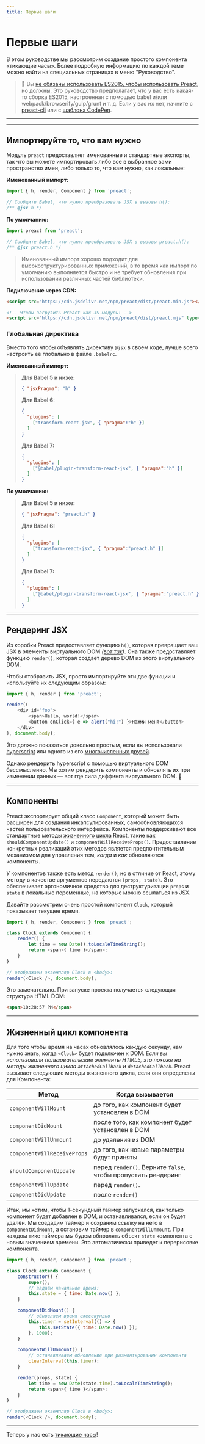 ```yaml
---
title: Первые шаги
---
```


# Первые шаги

В этом руководстве мы рассмотрим создание простого компонента «тикающие часы». Более подробную информацию по каждой теме можно найти на специальных страницах в меню "Руководство".

> :information_desk_person: Вы [не обязаны использовать ES2015, чтобы использовать Preact](https://github.com/developit/preact-without-babel), но должны. Это руководство предполагает, что у вас есть какая-то сборка ES2015, настроенная с помощью babel и/или webpack/browserify/gulp/grunt и т. д. Если у вас их нет, начните с [preact-cli](https://github.com/preactjs/preact-cli) или с [шаблона CodePen](https://codepen.io/developit/pen/pgaROe?editors=0010).

---

<toc></toc>

---

## Импортируйте то, что вам нужно

Модуль `preact` предоставляет именованные и стандартные экспорты, так что вы можете импортировать либо все в выбранное вами пространство имен, либо только то, что вам нужно, как локальные:

**Именованный импорт:**

```js
import { h, render, Component } from 'preact';

// Сообщите Babel, что нужно преобразовать JSX в вызовы h():
/** @jsx h */
```

**По умолчанию:**

```js
import preact from 'preact';

// Сообщите Babel, что нужно преобразовать JSX в вызовы preact.h():
/** @jsx preact.h */
```

> Именованный импорт хорошо подходит для высокоструктурированных приложений, в то время как импорт по умолчанию выполняется быстро и не требует обновления при использовании различных частей библиотеки.

**Подключение через CDN:**

```html
<script src="https://cdn.jsdelivr.net/npm/preact/dist/preact.min.js"></script>

<!-- Чтобы загрузить Preact как JS-модуль: -->
<script src="https://cdn.jsdelivr.net/npm/preact/dist/preact.mjs" type="module"></script>
```

### Глобальная директива

Вместо того чтобы объявлять директиву `@jsx` в своем коде, лучше всего настроить её глобально в файле `.babelrc`.

**Именованный импорт:**
>**Для Babel 5 и ниже:**
>
> ```json
> { "jsxPragma": "h" }
> ```
>
> **Для Babel 6:**
>
> ```json
> {
>   "plugins": [
>     ["transform-react-jsx", { "pragma":"h" }]
>   ]
> }
> ```
>
> **Для Babel 7:**
>
> ```json
> {
>   "plugins": [
>     ["@babel/plugin-transform-react-jsx", { "pragma":"h" }]
>   ]
> }
> ```

**По умолчанию:**
>**Для Babel 5 и ниже:**
>
> ```json
> { "jsxPragma": "preact.h" }
> ```
>
> **Для Babel 6:**
>
> ```json
> {
>   "plugins": [
>     ["transform-react-jsx", { "pragma":"preact.h" }]
>   ]
> }
> ```
>
> **Для Babel 7:**
>
> ```json
> {
>   "plugins": [
>     ["@babel/plugin-transform-react-jsx", { "pragma":"preact.h" }]
>   ]
> }
> ```

---


## Рендеринг JSX

Из коробки Preact предоставляет функцию `h()`, которая превращает ваш JSX в элементы виртуального DOM _([вот так](https://jasonformat.com/wtf-is-jsx))_. Она также предоставляет функцию `render()`, которая создает дерево DOM из этого виртуального DOM.

Чтобы отобразить JSX, просто импортируйте эти две функции и используйте их следующим образом:

```js
import { h, render } from 'preact';

render((
	<div id="foo">
		<span>Hello, world!</span>
		<button onClick={ e => alert("hi!") }>Нажми меня</button>
	</div>
), document.body);
```

Это должно показаться довольно простым, если вы использовали [hyperscript] или одного из его [многочисленных друзей](https://github.com/developit/vhtml).

Однако рендерить hyperscript с помощью виртуального DOM бессмысленно. Мы хотим рендерить компоненты и обновлять их при изменении данных — вот где сила диффинга виртуального DOM. :star2:


---


## Компоненты

Preact экспортирует общий класс `Component`, который может быть расширен для создания инкапсулированных, самообновляющихся частей пользовательского интерфейса. Компоненты поддерживают все стандартные методы [жизненного цикла](#the-component-lifecycle) React, такие как `shouldComponentUpdate()` и `componentWillReceiveProps()`. Предоставление конкретных реализаций этих методов является предпочтительным механизмом для управления тем, _когда_ и _как_ обновляются компоненты.

У компонентов также есть метод `render()`, но в отличие от React, этому методу в качестве аргументов передаются `(props, state)`. Это обеспечивает эргономичное средство для деструктуризации `props` и `state` в локальные переменные, на которые можно ссылаться из JSX.

Давайте рассмотрим очень простой компонент `Clock`, который показывает текущее время.

```js
import { h, render, Component } from 'preact';

class Clock extends Component {
	render() {
		let time = new Date().toLocaleTimeString();
		return <span>{ time }</span>;
	}
}

// отображаем экземпляр Clock в <body>:
render(<Clock />, document.body);
```


Это замечательно. При запуске проекта получается следующая структура HTML DOM:

```html
<span>10:28:57 PM</span>
```


---


## Жизненный цикл компонента

Для того чтобы время на часах обновлялось каждую секунду, нам нужно знать, когда `<Clock>` будет подключен к DOM. _Если вы использовали пользовательские элементы HTML5, это похоже на методы жизненного цикла `attachedCallback` и `detachedCallback`._ Preact вызывает следующие методы жизненного цикла, если они определены для Компонента:

| Метод            | Когда вызывается                              |
|-----------------------------|--------------------------------------------------|
| `componentWillMount`        | до того, как компонент будет установлен в DOM     |
| `componentDidMount`         | после того, как компонент будет установлен в DOM      |
| `componentWillUnmount`      | до удаления из DOM                    |
| `componentWillReceiveProps` | до того, как новые параметры будут приняты                    |
| `shouldComponentUpdate`     | перед `render()`. Верните `false`, чтобы пропустить рендеринг |
| `componentWillUpdate`       | перед `render()`.                                |
| `componentDidUpdate`        | после `render()`                                 |



Итак, мы хотим, чтобы 1-секундный таймер запускался, как только компонент будет добавлен в DOM, и останавливался, если он будет удалён. Мы создадим таймер и сохраним ссылку на него в `componentDidMount`, а остановим таймер в `componentWillUnmount`. При каждом тике таймера мы будем обновлять объект `state` компонента с новым значением времени. Это автоматически приведет к перерисовке компонента.

```js
import { h, render, Component } from 'preact';

class Clock extends Component {
	constructor() {
		super();
		// задаём начальное время:
		this.state = { time: Date.now() };
	}

	componentDidMount() {
		// обновляем время ежесекундно
		this.timer = setInterval(() => {
			this.setState({ time: Date.now() });
		}, 1000);
	}

	componentWillUnmount() {
		// останавливаем обновление при размонтировании компонента
		clearInterval(this.timer);
	}

	render(props, state) {
		let time = new Date(state.time).toLocaleTimeString();
		return <span>{ time }</span>;
	}
}

// отображаем экземпляр Clock в <body>:
render(<Clock />, document.body);
```


---


Теперь у нас есть [тикающие часы](http://jsfiddle.net/developit/u9m5x0L7/embedded/result,js/)!


[preact-boilerplate]: https://github.com/developit/preact-boilerplate
[hyperscript]: https://github.com/dominictarr/hyperscript
